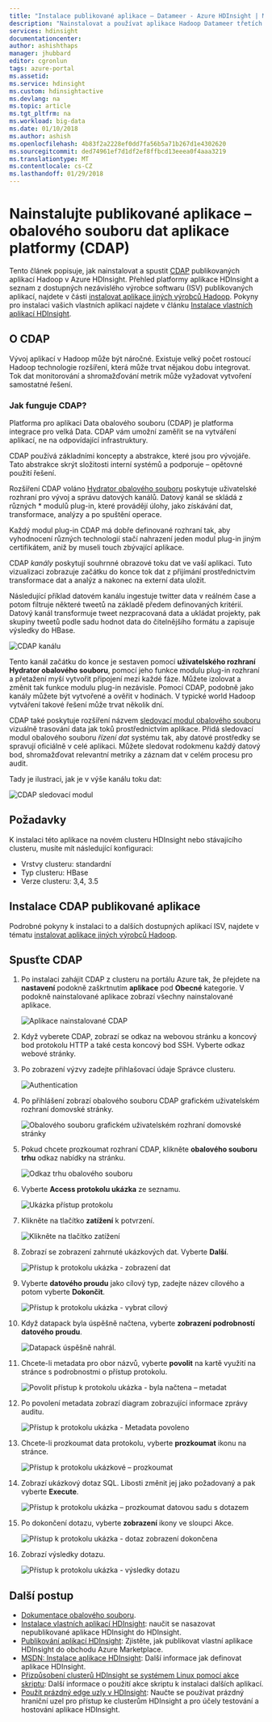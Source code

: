 ```yaml
---
title: "Instalace publikované aplikace – Datameer - Azure HDInsight | Microsoft Docs"
description: "Nainstalovat a používat aplikace Hadoop Datameer třetích stran."
services: hdinsight
documentationcenter: 
author: ashishthaps
manager: jhubbard
editor: cgronlun
tags: azure-portal
ms.assetid: 
ms.service: hdinsight
ms.custom: hdinsightactive
ms.devlang: na
ms.topic: article
ms.tgt_pltfrm: na
ms.workload: big-data
ms.date: 01/10/2018
ms.author: ashish
ms.openlocfilehash: 4b83f2a2228ef0dd7fa56b5a71b267d1e4302620
ms.sourcegitcommit: ded74961ef7d1df2ef8ffbcd13eeea0f4aaa3219
ms.translationtype: MT
ms.contentlocale: cs-CZ
ms.lasthandoff: 01/29/2018
---
```

# <a name="install-published-application---cask-data-application-platform-cdap"></a>Nainstalujte publikované aplikace – obalového souboru dat aplikace platformy (CDAP)

Tento článek popisuje, jak nainstalovat a spustit [CDAP](http://cask.co/products/cdap/) publikovaných aplikací Hadoop v Azure HDInsight. Přehled platformy aplikace HDInsight a seznam z dostupných nezávislého výrobce softwaru (ISV) publikovaných aplikací, najdete v části [instalovat aplikace jiných výrobců Hadoop](hdinsight-apps-install-applications.md). Pokyny pro instalaci vašich vlastních aplikací najdete v článku [Instalace vlastních aplikací HDInsight](hdinsight-apps-install-custom-applications.md).

## <a name="about-cdap"></a>O CDAP

Vývoj aplikací v Hadoop může být náročné.  Existuje velký počet rostoucí Hadoop technologie rozšíření, která může trvat nějakou dobu integrovat. Tok dat monitorování a shromažďování metrik může vyžadovat vytvoření samostatné řešení.

### <a name="how-does-cdap-help"></a>Jak funguje CDAP?

Platforma pro aplikaci Data obalového souboru (CDAP) je platforma integrace pro velká Data. CDAP vám umožní zaměřit se na vytváření aplikací, ne na odpovídající infrastruktury.

CDAP používá základními koncepty a abstrakce, které jsou pro vývojáře. Tato abstrakce skrýt složitosti interní systémů a podporuje – opětovné použití řešení.

Rozšíření CDAP voláno [Hydrator obalového souboru](http://cask.co/products/hydrator/) poskytuje uživatelské rozhraní pro vývoj a správu datových kanálů. Datový kanál se skládá z různých * modulů plug-in, které provádějí úlohy, jako získávání dat, transformace, analýzy a po spuštění operace.

Každý modul plug-in CDAP má dobře definované rozhraní tak, aby vyhodnocení různých technologií stačí nahrazení jeden modul plug-in jiným certifikátem, aniž by museli touch zbývající aplikace.

CDAP *kanály* poskytují souhrnné obrazové toku dat ve vaší aplikaci. Tuto vizualizaci zobrazuje začátku do konce tok dat z přijímání prostřednictvím transformace dat a analýz a nakonec na externí data uložit.

Následující příklad datovém kanálu ingestuje twitter data v reálném čase a potom filtruje některé tweetů na základě předem definovaných kritérií. Datový kanál transformuje tweet nezpracovaná data a ukládat projekty, pak skupiny tweetů podle sadu hodnot data do čitelnějšího formátu a zapisuje výsledky do HBase.

![CDAP kanálu](./media/hdinsight-apps-install-cask/pipeline.png)

Tento kanál začátku do konce je sestaven pomocí **uživatelského rozhraní Hydrator obalového souboru**, pomocí jeho funkce modulu plug-in rozhraní a přetažení myší vytvořit připojení mezi každé fáze. Můžete izolovat a změnit tak funkce modulu plug-in nezávisle. Pomocí CDAP, podobně jako kanály můžete být vytvořené a ověřit v hodinách. V typické world Hadoop vytváření takové řešení může trvat několik dní.

CDAP také poskytuje rozšíření názvem [sledovací modul obalového souboru](http://cask.co/products/tracker/) vizuálně trasování data jak toků prostřednictvím aplikace. Přidá sledovací modul obalového souboru *řízení dat* systému tak, aby datové prostředky se spravují oficiálně v celé aplikaci. Můžete sledovat rodokmenu každý datový bod, shromažďovat relevantní metriky a záznam dat v celém procesu pro audit.

Tady je ilustraci, jak je v výše kanálu toku dat:

![CDAP sledovací modul](./media/hdinsight-apps-install-cask/tracker.png)

## <a name="prerequisites"></a>Požadavky

K instalaci této aplikace na novém clusteru HDInsight nebo stávajícího clusteru, musíte mít následující konfiguraci:

* Vrstvy clusteru: standardní
* Typ clusteru: HBase
* Verze clusteru: 3,4, 3.5

## <a name="install-the-cdap-published-application"></a>Instalace CDAP publikované aplikace

Podrobné pokyny k instalaci to a dalších dostupných aplikací ISV, najdete v tématu [instalovat aplikace jiných výrobců Hadoop](hdinsight-apps-install-applications.md).

## <a name="launch-cdap"></a>Spusťte CDAP

1. Po instalaci zahájit CDAP z clusteru na portálu Azure tak, že přejdete na **nastavení** podokně zaškrtnutím **aplikace** pod **Obecné** kategorie. V podokně nainstalované aplikace zobrazí všechny nainstalované aplikace.

    ![Aplikace nainstalované CDAP](./media/hdinsight-apps-install-cask/cdap-app.png)

2. Když vyberete CDAP, zobrazí se odkaz na webovou stránku a koncový bod protokolu HTTP a také cesta koncový bod SSH. Vyberte odkaz webové stránky.

3. Po zobrazení výzvy zadejte přihlašovací údaje Správce clusteru.

    ![Authentication](./media/hdinsight-apps-install-cask/auth.png)

4. Po přihlášení zobrazí obalového souboru CDAP grafickém uživatelském rozhraní domovské stránky.

    ![Obalového souboru grafickém uživatelském rozhraní domovské stránky](./media/hdinsight-apps-install-cask/gui.png)

5. Pokud chcete prozkoumat rozhraní CDAP, klikněte **obalového souboru trhu** odkaz nabídky na stránku.

    ![Odkaz trhu obalového souboru](./media/hdinsight-apps-install-cask/cask-market.png)

6. Vyberte **Access protokolu ukázka** ze seznamu.

    ![Ukázka přístup protokolu](./media/hdinsight-apps-install-cask/market-log-sample.png)

7. Klikněte na tlačítko **zatížení** k potvrzení.

    ![Klikněte na tlačítko zatížení](./media/hdinsight-apps-install-cask/market-load.png)

8. Zobrazí se zobrazení zahrnuté ukázkových dat. Vyberte **Další**.

    ![Přístup k protokolu ukázka - zobrazení dat](./media/hdinsight-apps-install-cask/market-view-data.png)

9. Vyberte **datového proudu** jako cílový typ, zadejte název cílového a potom vyberte **Dokončit**.

    ![Přístup k protokolu ukázka - vybrat cílový](./media/hdinsight-apps-install-cask/market-destination.png)

10. Když datapack byla úspěšně načtena, vyberte **zobrazení podrobností datového proudu**.

    ![Datapack úspěšně nahrál.](./media/hdinsight-apps-install-cask/market-view-details.png)

11. Chcete-li metadata pro obor názvů, vyberte **povolit** na kartě využití na stránce s podrobnostmi o přístup protokolu.

    ![Povolit přístup k protokolu ukázka - byla načtena – metadat](./media/hdinsight-apps-install-cask/log-loaded.png)

12. Po povolení metadata zobrazí diagram zobrazující informace zprávy auditu.

    ![Přístup k protokolu ukázka - Metadata povoleno](./media/hdinsight-apps-install-cask/log-metadata.png)

13. Chcete-li prozkoumat data protokolu, vyberte **prozkoumat** ikonu na stránce.

    ![Přístup k protokolu ukázkové – prozkoumat](./media/hdinsight-apps-install-cask/log-explore.png)

14. Zobrazí ukázkový dotaz SQL. Libosti změnit jej jako požadovaný a pak vyberte **Execute**.

    ![Přístup k protokolu ukázka – prozkoumat datovou sadu s dotazem](./media/hdinsight-apps-install-cask/log-query.png)

15. Po dokončení dotazu, vyberte **zobrazení** ikony ve sloupci Akce.

    ![Přístup k protokolu ukázka - dotaz zobrazení dokončena](./media/hdinsight-apps-install-cask/log-query-view.png)

16. Zobrazí výsledky dotazu.

    ![Přístup k protokolu ukázka - výsledky dotazu](./media/hdinsight-apps-install-cask/log-query-results.png)

## <a name="next-steps"></a>Další postup

* [Dokumentace obalového souboru](http://cask.co/resources/documentation/).
* [Instalace vlastních aplikací HDInsight](hdinsight-apps-install-custom-applications.md): naučit se nasazovat nepublikované aplikace HDInsight do HDInsight.
* [Publikování aplikací HDInsight](hdinsight-apps-publish-applications.md): Zjistěte, jak publikovat vlastní aplikace HDInsight do obchodu Azure Marketplace.
* [MSDN: Instalace aplikace HDInsight](https://msdn.microsoft.com/library/mt706515.aspx): Další informace jak definovat aplikace HDInsight.
* [Přizpůsobení clusterů HDInsight se systémem Linux pomocí akce skriptu](hdinsight-hadoop-customize-cluster-linux.md): Další informace o použití akce skriptu k instalaci dalších aplikací.
* [Použít prázdný edge uzly v HDInsight](hdinsight-apps-use-edge-node.md): Naučte se používat prázdný hraniční uzel pro přístup ke clusterům HDInsight a pro účely testování a hostování aplikace HDInsight.
